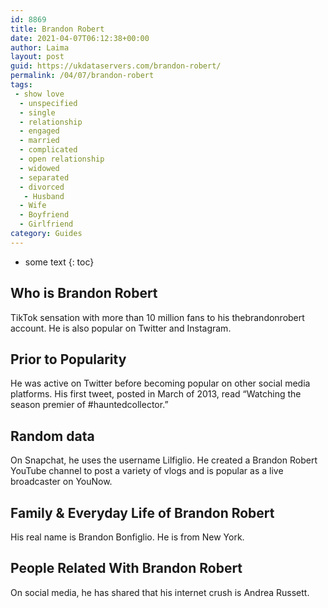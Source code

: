 ```yaml
---
id: 8869
title: Brandon Robert
date: 2021-04-07T06:12:38+00:00
author: Laima
layout: post
guid: https://ukdataservers.com/brandon-robert/
permalink: /04/07/brandon-robert
tags:
 - show love
  - unspecified
  - single
  - relationship
  - engaged
  - married
  - complicated
  - open relationship
  - widowed
  - separated
  - divorced
   - Husband
  - Wife
  - Boyfriend
  - Girlfriend
category: Guides
---
```


* some text
{: toc}


## Who is Brandon Robert
                  
                  
                  
TikTok sensation with more than 10 million fans to his thebrandonrobert account. He is also popular on Twitter and Instagram. 
                  
              
            
              
            
                
                
                
## Prior to Popularity
                  
                  
                  
He was active on Twitter before becoming popular on other social media platforms. His first tweet, posted in March of 2013, read &#8220;Watching the season premier of #hauntedcollector.&#8221; 
                  
              
            
              
            
                
                
                
## Random data
                  
                  
                  
On Snapchat, he uses the username Lilfiglio. He created a Brandon Robert YouTube channel to post a variety of vlogs and is popular as a live broadcaster on YouNow. 
                  
              
            
              
            
                
                
                
## Family & Everyday Life of Brandon Robert
                  
                  
                  
His real name is Brandon Bonfiglio. He is from New York.
                  
              
            
              
            
                
                
                
## People Related With Brandon Robert
                  
                  
                  
On social media, he has shared that his internet crush is Andrea Russett.
                  
              
            
              
            
                
              
            
              
              
            
            
              
            
          
          
          